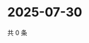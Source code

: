 # 2025-07-30

共 0 条

<!-- BEGIN ZHIHUVIDEO -->
<!-- 最后更新时间 Wed Jul 30 2025 15:18:06 GMT+0800 (China Standard Time) -->

<!-- END ZHIHUVIDEO -->
